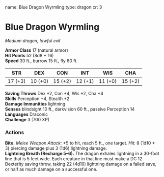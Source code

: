 name: Blue Dragon Wyrmling type: dragon cr: 3

# Blue Dragon Wyrmling
_Medium dragon, lawful evil_

**Armor Class** 17 (natural armor)    
**Hit Points** 52 (8d8 + 16)    
**Speed** 30 ft., burrow 15 ft., fly 60 ft.

| STR     | DEX     | CON     | INT     | WIS     | CHA     |
| ------- | ------- | ------- | ------- | ------- | ------- |
| 17 (+3) | 10 (+0) | 15 (+2) | 12 (+1) | 11 (+0) | 15 (+2) |

**Saving Throws** Dex +2, Con +4, Wis +2, Cha +4    
**Skills** Perception +4, Stealth +2    
**Damage Immunities** lightning    
**Senses** blindsight 10 ft., darkvision 60 ft., passive Perception 14    
**Languages** Draconic    
**Challenge** 3 (700 XP)

### Actions
**Bite.** _Melee Weapon Attack:_ +5 to hit, reach 5 ft., one target. _Hit:_ 8 (1d10 + 3) piercing damage plus 3 (1d6) lightning damage.    
**Lightning Breath (Recharge 5–6).** The dragon exhales lightning in a 30-­foot line that is 5 feet wide. Each creature in that line must make a DC 12 Dexterity saving throw, taking 22 (4d10) lightning damage on a failed save, or half as much damage on a successful one.